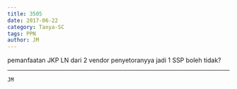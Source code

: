 ```yaml
---
title: 3505
date: 2017-06-22
category: Tanya-SC
tags: PPN
author: JM
---
```


pemanfaatan JKP LN dari 2 vendor penyetoranyya jadi 1 SSP boleh tidak?

---



`JM`
